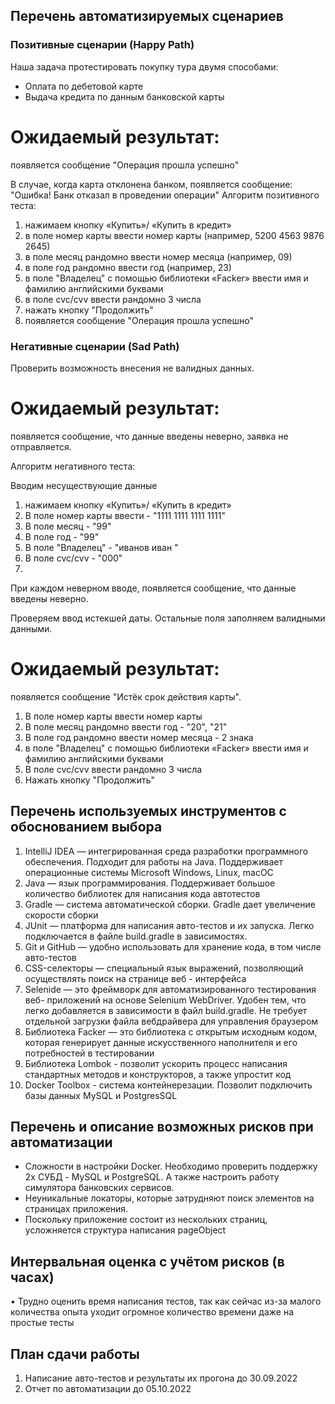 ##	Перечень автоматизируемых сценариев
### Позитивные сценарии (Happy Path)
Наша задача протестировать покупку тура двумя способами:
*	Оплата по дебетовой карте
*	Выдача кредита по данным банковской карты

# Ожидаемый результат:
появляется сообщение "Операция прошла успешно"

В случае, когда карта отклонена банком, появляется сообщение: "Ошибка! Банк отказал в проведении операции"
Алгоритм позитивного теста:
1.	нажимаем кнопку «Купить»/ «Купить в кредит»
2.	в поле номер карты ввести номер карты (например, 5200 4563 9876 2645)
3.	в поле месяц рандомно ввести номер месяца (например, 09)
4.	в поле год рандомно ввести год (например, 23)
5.	в поле "Владелец" с помощью библиотеки «Facker» ввести имя и фамилию английскими буквами
6.	в поле cvc/cvv ввести рандомно 3 числа
7.	нажать кнопку "Продолжить"
8.	появляется сообщение "Операция прошла успешно"

### Негативные сценарии (Sad Path)
Проверить возможность внесения не валидных данных.

# Ожидаемый результат:
появляется сообщение, что данные введены неверно, заявка не отправляется.

Алгоритм негативного теста:

Вводим несуществующие данные
1.	нажимаем кнопку «Купить»/ «Купить в кредит»
2.	В поле номер карты ввести - "1111 1111 1111 1111"
3.	В поле месяц - "99"
4.	В поле год - "99"
5.	В поле "Владелец" - "иванов иван "
6.	В поле cvc/cvv - "000"
7.	
При каждом неверном вводе, появляется сообщение, что данные введены неверно.

Проверяем ввод истекшей даты. Остальные поля заполняем валидными данными. 

# Ожидаемый результат: 
появляется сообщение "Истёк срок действия карты".
1.	В поле номер карты ввести номер карты 
2.	В поле месяц рандомно ввести год - "20", "21" 
3.	В поле год рандомно ввести номер месяца - 2 знака
4.	в поле "Владелец" с помощью библиотеки «Facker» ввести имя и фамилию английскими буквами
5.	В поле cvc/cvv ввести рандомно 3 числа
6.	Нажать кнопку "Продолжить"

## Перечень используемых инструментов с обоснованием выбора
1.	IntelliJ IDEA — интегрированная среда разработки программного обеспечения. Подходит для работы на Java. Поддерживает операционные системы Microsoft Windows, Linux, macOC
2.	Java — язык программирования. Поддерживает большое количество библиотек для написания кода автотестов
3.	Gradle — система автоматической сборки. Gradle дает увеличение скорости сборки
4.	JUnit — платформа для написания авто-тестов и их запуска. Легко подключается в файле build.gradle в зависимостях.
5.	Git и GitHub — удобно использовать для хранение кода, в том числе авто-тестов 
6.	CSS-селекторы — специальный язык выражений, позволяющий осуществлять поиск на странице веб - интерфейса
7.	Selenide — это фреймворк для автоматизированного тестирования веб- приложений на основе Selenium WebDriver. Удобен тем, что легко добавляется в зависимости в файл build.gradle. Не требует отдельной загрузки файла вебдрайвера для управления браузером
8.	Библиотека Facker — это библиотека с открытым исходным кодом, которая генерирует данные искусственного наполнителя и его потребностей в тестировании
9.	Библиотека Lombok - позволит ускорить процесс написания стандартных методов и конструкторов, а также упростит код
10.	Docker Toolbox - система контейнерезации. Позволит подключить базы данных MySQL и PostgresSQL

## Перечень и описание возможных рисков при автоматизации
*	Сложности в настройки Docker. Необходимо проверить поддержку 2х СУБД - MySQL и PostgreSQL. А также настроить работу симулятора банковских сервисов.
*	Неуникальные локаторы, которые затрудняют поиск элементов на страницах приложения.
*	Поскольку приложение состоит из нескольких страниц, усложняется структура написания pageObject

## Интервальная оценка с учётом рисков (в часах)
•	Трудно оценить время написания тестов, так как сейчас из-за малого количества опыта уходит огромное количество времени даже на простые тесты

## План сдачи работы
1.	Написание авто-тестов и результаты их прогона до 30.09.2022
2.	Отчет по автоматизации до 05.10.2022
